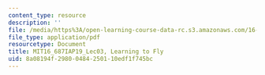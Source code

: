 ```yaml
---
content_type: resource
description: ''
file: /media/https%3A/open-learning-course-data-rc.s3.amazonaws.com/16-687-private-pilot-ground-school-january-iap-2019/8a08194f29800484250110edf1f745bc_MIT16_687IAP19_Lec03.pdf
file_type: application/pdf
resourcetype: Document
title: MIT16_687IAP19_Lec03, Learning to Fly
uid: 8a08194f-2980-0484-2501-10edf1f745bc
---
```

